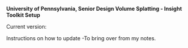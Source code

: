 **University of Pennsylvania, Senior Design
Volume Splatting - Insight Toolkit Setup**

Current version:

Instructions on how to update
-To bring over from my notes.